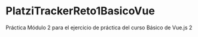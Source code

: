 # PlatziTrackerReto1BasicoVue
Práctica Módulo 2 para el ejercicio de práctica del curso Básico de Vue.js 2
